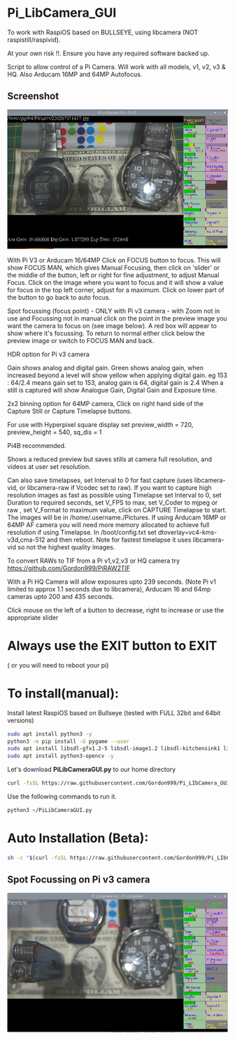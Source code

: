 # Pi_LibCamera_GUI

To work with RaspiOS based on BULLSEYE, using libcamera (NOT raspistill/raspivid).

At your own risk !!. Ensure you have any required software backed up.

Script to allow control of a Pi Camera. Will work with all models, v1, v2, v3 & HQ. Also Arducam 16MP and 64MP Autofocus. 

## Screenshot

![screenshot](screenshot.jpg)

With Pi V3 or Arducam 16/64MP Click on FOCUS button to focus. This will show FOCUS MAN, which gives Manual Focusing, then click on 'slider' or the middle of the button, left or right for fine adjustment, to adjust Manual Focus. Click on the image where you want to focus and it will show a value for focus in the top left corner, adjust for a maximum. Click on lower part of the button to go back to auto focus.

Spot focussing (focus point) - ONLY with Pi v3 camera - with Zoom not in use and Focussing not in manual click on the point in the preview image you want the camera to focus on (see image below). A red box will appear to show where it's focussing. To return to normal either click below the preview image or switch to FOCUS MAN and back.

HDR option for Pi v3 camera

Gain shows analog and digital gain. Green shows analog gain, when increased beyond a level will show yellow when applying digital gain.
eg 153 : 64/2.4 means gain set to 153, analog gain is 64, digital gain is 2.4
When a still is captured will show Analogue Gain, Digital Gain and Exposure time.

2x2 binning option for 64MP camera, Click on right hand side of the Capture Still or Capture Timelapse buttons. 

For use with Hyperpixel square display set preview_width  = 720, preview_height = 540, sq_dis = 1 

Pi4B recommended.

Shows a reduced preview but saves stills at camera full resolution, and videos at user set resolution.

Can also save timelapses, set Interval to 0 for fast capture (uses libcamera-vid, or libcamera-raw if Vcodec set to raw). If you want to capture high resolution images as fast as possible using Timelapse set Interval to 0, set Duration to required seconds, set V_FPS to max, set V_Coder to mjpeg or raw , set V_Format to maximum value, click on CAPTURE Timelapse to start. The images will be in /home/.username./Pictures. If using Arducam 16MP or 64MP AF camera you will need more memory allocated to achieve full resolution if using Timelapse. In /boot/config.txt set dtoverlay=vc4-kms-v3d,cma-512 and then reboot. Note for fastest timelapse it uses libcamera-vid so not the highest quality images.

To convert RAWs to TIF from a Pi v1,v2,v3 or HQ camera try https://github.com/Gordon999/PiRAW2TIF

With a Pi HQ Camera will allow exposures upto 239 seconds. (Note Pi v1 limited to approx 1.1 seconds due to libcamera), Arducam 16 and 64mp cameras upto 200 and 435 seconds.

Click mouse on the left of a button to decrease, right to increase or use the appropriate slider

 # Always use the EXIT button to EXIT
 ( or you will need to reboot your pi)

# To install(manual):

Install latest RaspiOS based on Bullseye (tested with FULL 32bit and 64bit versions)
```bash
sudo apt install python3 -y
python3 -m pip install -U pygame --user
sudo apt install libsdl-gfx1.2-5 libsdl-image1.2 libsdl-kitchensink1 libsdl-mixer1.2 libsdl-sound1.2 libsdl-ttf2.0-0 libsdl1.2debian libsdl2-2.0-0 libsdl2-gfx-1.0-0 libsdl2-image-2.0-0 libsdl2-mixer-2.0-0 libsdl2-ttf-2.0-0 -y
sudo apt install python3-opencv -y
```
Let's download **PiLibCameraGUI.py** to our home directory

```bash
curl -fsSL https://raw.githubusercontent.com/Gordon999/Pi_LIbCamera_GUI/main/PiLibCameraGUI.py -o ~/PiLibCameraGUI.py
```

Use the following commands to run it.
  
```bash
python3 ~/PiLibCameraGUI.py
```


# Auto Installation (Beta):

```bash
sh -c "$(curl -fsSL https://raw.githubusercontent.com/Gordon999/Pi_LIbCamera_GUI/main/install.sh)"
```

## Spot Focussing on Pi v3 camera

![spotfocus](spotfocus.jpg)


